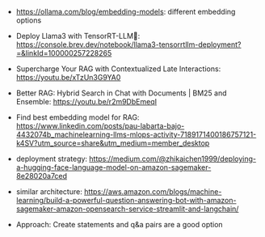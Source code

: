  - https://ollama.com/blog/embedding-models: different embedding options

 - Deploy Llama3 with TensorRT-LLM🤙:
https://console.brev.dev/notebook/llama3-tensorrtllm-deployment?=&linkId=100000257228265

 - Supercharge Your RAG with Contextualized Late Interactions:
https://youtu.be/xTzUn3G9YA0

 - Better RAG: Hybrid Search in Chat with Documents | BM25 and Ensemble: https://youtu.be/r2m9DbEmeqI 

 - Find best embedding model for RAG:  https://www.linkedin.com/posts/pau-labarta-bajo-4432074b_machinelearning-llms-mlops-activity-7189171400186757121-k4SV?utm_source=share&utm_medium=member_desktop

- deployment strategy: https://medium.com/@zhikaichen1999/deploying-a-hugging-face-language-model-on-amazon-sagemaker-8e28020a7ced

- similar architecture: https://aws.amazon.com/blogs/machine-learning/build-a-powerful-question-answering-bot-with-amazon-sagemaker-amazon-opensearch-service-streamlit-and-langchain/

- Approach: Create statements and q&a pairs are a good option